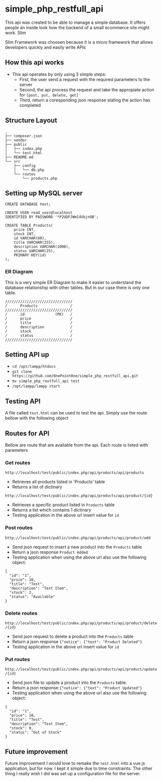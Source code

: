 # simple_php_restfull_api
This api was created to be able to manage a simple database. It offers people an inside look how the backend of a small ecommerce site might work. Slim 

Slim Framework was choosen because it is a micro framework that allows developers quickly and easily write APIs




## How this api works
- This api operates by only using 3 simple steps:
    - First, the user send a request with the required parameters to the server
    - Second, the api process the request and take the appropiate action for `[post, put, delete, get]`
    - Third, return a coresponding json response stating the action has completed
    

## Structure Layout
```
.
├── composer.json
├── vendor
├── public
│   ├── index.php
│   └── test.html
├── README.md
└── src
    ├── config
    │   └── db.php
    └── routes
        └── products.php
```




## Setting up MySQL server

```
CREATE DATABASE test;

CREATE USER read_user@localhost
IDENTIFIED BY PASSWORD '*P2UDFJWmI4VbjnOB';

CREATE TABLE Products(
    price INT,
    stock INT,
    id VARCHAR(60),
    title VARCHAR(255),
    description VARCHAR(1000),
    status VARCHAR(25),
    PRIMARY KEY(id)
);
```
### ER Diagram

This is a very simple ER Diagram to make it easier to understand the database relationship with other tables. But in our case there is only one table.
```
///////////////////////////////
/      Products               /     
///////////////////////////////
/      id              (PK)   /
/      price                  /
/      title                  /
/      description            /
/      stock                  /
/      status                 /
///////////////////////////////
```

## Setting API up
- `cd /opt/lampp/htdocs`
- `git clone https://github.com/0nePoint0ne/simple_php_restfull_api.git`
- `mv simple_php_restfull_api test`
- `/opt/lampp/lampp start`

## Testing API
A file called `test.html` can be used to test the api. Simply use the route bellow with the following object



## Routes for API
Bellow are route that are available from the api. Each route is listed with parameters

### Get routes
`http://localhost/test/public/index.php/api/products/api/products`
- Retrieves all products listed in 'Products' table
- Returns a list of dictinary


`http://localhost/test/public/index.php/api/products/api/product/{id}`
- Retrieves a specific product listed in `Products` table
- Returns a list which contains 1 dictinary 
- Testing application in the above url insert value for `id`

### Post routes
`http://localhost/test/public/index.php/api/products/api/product/add`
- Send json request to insert a new product into the `Products` table
- Return a json response `Product Added`
- Testing application when using the above url also use the following object:
```
{
  "id": "1",
  "price": 10,
  "title": "Test",
  "description": "Test Item",
  "stock": 2,
  "status": "Available"
}
```


### Delete routes
`http://localhost/test/public/index.php/api/products/api/product/delete/{id}`
- Send json request to delete a product into the `Products` table
- Return a json response `{"notice": {"text": "Product Deleted"}`
- Testing application in the above url insert value for `id`


### Put routes
`http://localhost/test/public/index.php/api/products/api/product/update/{id}`
- Send json file to update a product into the `Products` table.
- Return a json response `{"notice": {"text": "Product Updated"}`
- Testing application when using the above url also use the following object:
```
{
  "id": "1",
  "price": 10,
  "title": "Test",
  "description": "Test Item",
  "stock": 0,
  "status": "Out of Stock"
}
```

## Future improvement
Future improvement I would love to remake the `test.html` into a vue js application, but for now. I kept it simple due to time constraints. The other thing I really wish I did was set up a configuration file for the server.
